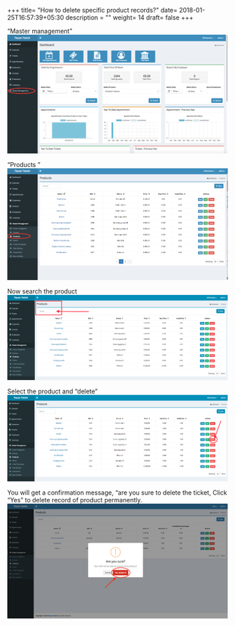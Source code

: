 +++
title= "How to delete specific product records?"
date= 2018-01-25T16:57:39+05:30
description = ""
weight= 14
draft= false
+++



“Master management”
![How to delete specific product records?](/images/tickets/how_to_delet_specific_product_records/go_to_master_management.png)


“Products ”
![How to delete specific product records?](/images/tickets/how_to_delet_specific_product_records/click_product.png)

Now search the product
![How to delete specific product records?](/images/tickets/how_to_delet_specific_product_records/search_procudt.png)


Select the product and “delete”
![How to delete specific product records?](/images/tickets/how_to_delet_specific_product_records/select_the_product_and_delet.png)

You will get a confirmation message, “are you sure to delete the ticket, Click “Yes” to delete record of product permanently. 
![How to delete specific product records?](/images/tickets/how_to_delet_specific_product_records/delete_pro_1.png)



 

